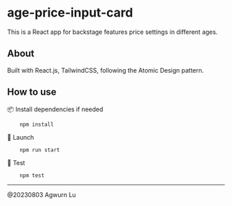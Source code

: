 # age-price-input-card
This is a React app for backstage features price settings in different ages.

## About
Built with React.js, TailwindCSS, following the  Atomic Design pattern.

## How to use
📦 Install dependencies if needed
```
    npm install
```
🚀 Launch 
```
    npm run start
```
🧪 Test
```
    npm test
```

---
@20230803 Agwurn Lu